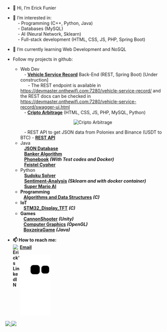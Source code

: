 - 👋 Hi, I’m Erick Funier
- 👀 I’m interested in:</br>
 &nbsp;&nbsp;&nbsp;&nbsp;- Programming (C++, Python, Java)</br>
 &nbsp;&nbsp;&nbsp;&nbsp;- Databases (MySQL)</br>
 &nbsp;&nbsp;&nbsp;&nbsp;- AI (Neural Network, Sklearn)</br>
 &nbsp;&nbsp;&nbsp;&nbsp;- Full-stack development (HTML, CSS, JS, PHP, Spring Boot)</br>
- 🌱 I’m currently learning Web Development and NoSQL

 - Follow my projects in github:
    - Web Dev</br>
        &nbsp;&nbsp;&nbsp;- <a href="https://github.com/erickfunier/vehicle-service-record"><b>Vehicle Service Record</a></b> Back-End (REST, Spring Boot) [Under construction] </br>
        &nbsp;&nbsp;&nbsp;&nbsp;&nbsp;&nbsp;- The REST endpoint is available in https://devmaster.onthewifi.com:7280/vehicle-service-record/ and the REST docs can be checked in https://devmaster.onthewifi.com:7280/vehicle-service-record/swagger-ui.html</br>
        &nbsp;&nbsp;&nbsp;- <a href="http://devmaster.onthewifi.com/cripto-arbitrage"><b>Cripto Arbitrage</a></b> (HTML, CSS, JS, PHP, MySQL, Python)</br>
        <p align="center">
          <img width="800" src="https://github.com/erickfunier/erickfunier/assets/38412804/284faa64-7fea-4dc5-b109-f00d1f952b06.png" alt="Cripto Arbitrage">
        </p>
        &nbsp;&nbsp;&nbsp;- REST API to get JSON data from Poloniex and Binance (USDT to BTC) - <a href="http://devmaster.onthewifi.com/cripto-arbitrage/synoptics/tools/getdataREST.php"><b>REST API</b></a>
    - Java</br>
        &nbsp;&nbsp;&nbsp;<a href="https://github.com/erickfunier/JSON-Database"><b>JSON Database</b></a></br>
        &nbsp;&nbsp;&nbsp;<a href="https://github.com/erickfunier/BankerAlgorithm"><b>Banker Algorithm</a></b></br>
        &nbsp;&nbsp;&nbsp;<a href="https://github.com/erickfunier/Phonebook"><b>Phonebook</a> <i>(With Test codes and Docker)</b></i></br>
        &nbsp;&nbsp;&nbsp;<a href="https://github.com/erickfunier/feistel-cypher"><b>Feistel Cypher</b></a></br>
    - Python</br>
        &nbsp;&nbsp;&nbsp;<a href="https://github.com/erickfunier/sudoku-solver"><b>Sudoku Solver</b></a></br>
        &nbsp;&nbsp;&nbsp;<a href="https://github.com/erickfunier/Sentiment-Analysis"><b>Sentiment-Analysis</a> <i>(Sklearn and with docker container)</b></i></br>
        &nbsp;&nbsp;&nbsp;<a href="https://github.com/erickfunier/SuperMarioAI"><b>Super Mario AI</a></br>
    - Programming</br>
        &nbsp;&nbsp;&nbsp;<a href="https://github.com/erickfunier/algorithms-and-data-structure"><b>Algorithms and Data Structures</b></a> <i>(C)</i></br>
    - IoT</br>
        &nbsp;&nbsp;&nbsp;<a href="https://github.com/erickfunier/STM32_Display_TFT"><b>STM32_Display_TFT</a> <i>(C)</i></b></br>
    - Games</br>
        &nbsp;&nbsp;&nbsp;<a href="https://github.com/erickfunier/CannonShooter"><b>CannonShooter</a><i> (Unity)</i></b></br>
        &nbsp;&nbsp;&nbsp;<a href="https://github.com/erickfunier/computer-graphics"><b>Computer Graphics</a> <i>(OpenGL)</i></b></br>
        &nbsp;&nbsp;&nbsp;<a href="https://github.com/erickfunier/BoxzeiraGame"><b>BoxzeiraGame</a><i> (Java)</i></b></br>   


- 📫 How to reach me:</br>
<a href="https://www.linkedin.com/in/erick-funier/" rel="nofollow"><img align="left" alt="Erick's LinkedIN" width="22px" src="https://raw.githubusercontent.com/peterthehan/peterthehan/master/assets/linkedin.svg"></a>
<a href="mailto:erickfuniers@gmail.com">Email</a>

![Snake animation](https://github.com/erickfunier/erickfunier/blob/output/github-contribution-grid-snake.svg)
<div>
  <a href="https://github.com/erickfunier">
  <img height="250em" src="https://github-readme-stats.vercel.app/api?username=erickfunier&show_icons=true&theme=chartreuse-dark&include_all_commits=true&count_private=true&hide_rank=true&custom_title=Erick_Funier's_GitHub_Stats"/>
  <img height="250em" src="https://github-readme-stats.vercel.app/api/top-langs/?username=erickfunier&layout=compact&langs_count=16&theme=chartreuse-dark&line_height="/>
</div>
